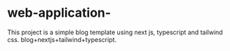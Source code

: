 # web-application-
This project is a simple blog template using next js, typescript and tailwind css. blog+nextjs+tailwind+typescript.
